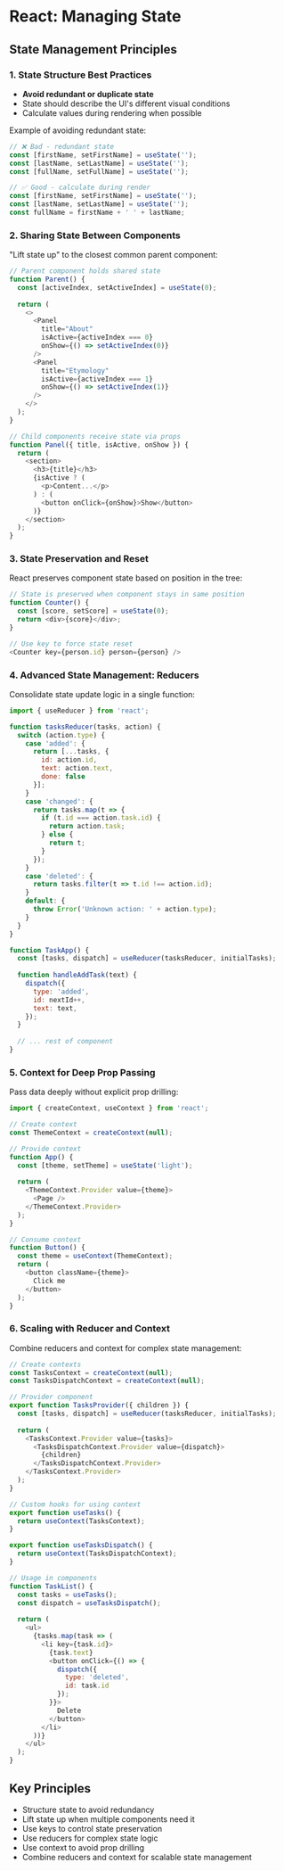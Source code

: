 # React: Managing State

## State Management Principles

### 1. State Structure Best Practices
- **Avoid redundant or duplicate state**
- State should describe the UI's different visual conditions
- Calculate values during rendering when possible

Example of avoiding redundant state:
```javascript
// ❌ Bad - redundant state
const [firstName, setFirstName] = useState('');
const [lastName, setLastName] = useState('');
const [fullName, setFullName] = useState('');

// ✅ Good - calculate during render
const [firstName, setFirstName] = useState('');
const [lastName, setLastName] = useState('');
const fullName = firstName + ' ' + lastName;
```

### 2. Sharing State Between Components
"Lift state up" to the closest common parent component:

```javascript
// Parent component holds shared state
function Parent() {
  const [activeIndex, setActiveIndex] = useState(0);
  
  return (
    <>
      <Panel 
        title="About"
        isActive={activeIndex === 0}
        onShow={() => setActiveIndex(0)}
      />
      <Panel
        title="Etymology" 
        isActive={activeIndex === 1}
        onShow={() => setActiveIndex(1)}
      />
    </>
  );
}

// Child components receive state via props
function Panel({ title, isActive, onShow }) {
  return (
    <section>
      <h3>{title}</h3>
      {isActive ? (
        <p>Content...</p>
      ) : (
        <button onClick={onShow}>Show</button>
      )}
    </section>
  );
}
```

### 3. State Preservation and Reset
React preserves component state based on position in the tree:

```javascript
// State is preserved when component stays in same position
function Counter() {
  const [score, setScore] = useState(0);
  return <div>{score}</div>;
}

// Use key to force state reset
<Counter key={person.id} person={person} />
```

### 4. Advanced State Management: Reducers
Consolidate state update logic in a single function:

```javascript
import { useReducer } from 'react';

function tasksReducer(tasks, action) {
  switch (action.type) {
    case 'added': {
      return [...tasks, {
        id: action.id,
        text: action.text,
        done: false
      }];
    }
    case 'changed': {
      return tasks.map(t => {
        if (t.id === action.task.id) {
          return action.task;
        } else {
          return t;
        }
      });
    }
    case 'deleted': {
      return tasks.filter(t => t.id !== action.id);
    }
    default: {
      throw Error('Unknown action: ' + action.type);
    }
  }
}

function TaskApp() {
  const [tasks, dispatch] = useReducer(tasksReducer, initialTasks);
  
  function handleAddTask(text) {
    dispatch({
      type: 'added',
      id: nextId++,
      text: text,
    });
  }
  
  // ... rest of component
}
```

### 5. Context for Deep Prop Passing
Pass data deeply without explicit prop drilling:

```javascript
import { createContext, useContext } from 'react';

// Create context
const ThemeContext = createContext(null);

// Provide context
function App() {
  const [theme, setTheme] = useState('light');
  
  return (
    <ThemeContext.Provider value={theme}>
      <Page />
    </ThemeContext.Provider>
  );
}

// Consume context
function Button() {
  const theme = useContext(ThemeContext);
  return (
    <button className={theme}>
      Click me
    </button>
  );
}
```

### 6. Scaling with Reducer and Context
Combine reducers and context for complex state management:

```javascript
// Create contexts
const TasksContext = createContext(null);
const TasksDispatchContext = createContext(null);

// Provider component
export function TasksProvider({ children }) {
  const [tasks, dispatch] = useReducer(tasksReducer, initialTasks);
  
  return (
    <TasksContext.Provider value={tasks}>
      <TasksDispatchContext.Provider value={dispatch}>
        {children}
      </TasksDispatchContext.Provider>
    </TasksContext.Provider>
  );
}

// Custom hooks for using context
export function useTasks() {
  return useContext(TasksContext);
}

export function useTasksDispatch() {
  return useContext(TasksDispatchContext);
}

// Usage in components
function TaskList() {
  const tasks = useTasks();
  const dispatch = useTasksDispatch();
  
  return (
    <ul>
      {tasks.map(task => (
        <li key={task.id}>
          {task.text}
          <button onClick={() => {
            dispatch({
              type: 'deleted',
              id: task.id
            });
          }}>
            Delete
          </button>
        </li>
      ))}
    </ul>
  );
}
```

## Key Principles
- Structure state to avoid redundancy
- Lift state up when multiple components need it
- Use keys to control state preservation
- Use reducers for complex state logic
- Use context to avoid prop drilling
- Combine reducers and context for scalable state management